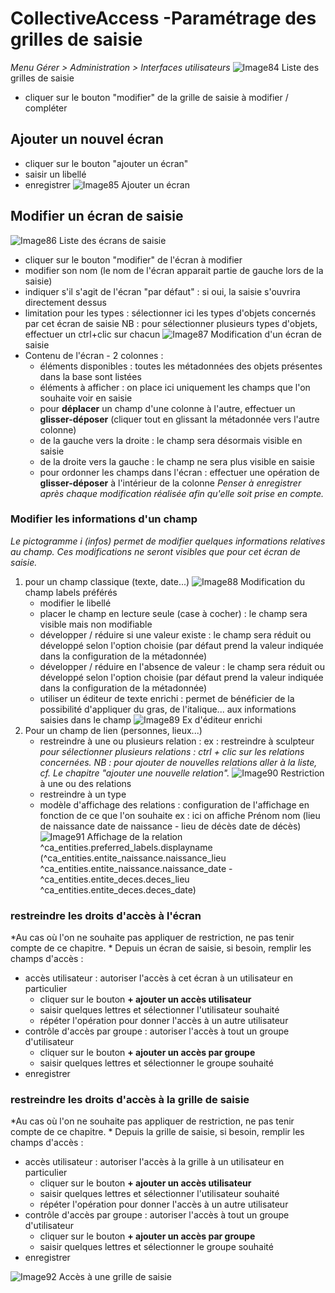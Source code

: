 # CollectiveAccess -Paramétrage des  grilles de saisie
*Menu Gérer > Administration > Interfaces utilisateurs*
![Image84](img/image84.png)
Liste des grilles de saisie
- cliquer sur le bouton "modifier"  de la grille de saisie à modifier / compléter
## Ajouter un nouvel écran
- cliquer sur le bouton "ajouter un écran"
- saisir un libellé
- enregistrer
![Image85](img/image85.png)
Ajouter un écran
## Modifier un écran de saisie
![Image86](img/image86.png)
Liste des écrans de saisie
- cliquer sur le bouton "modifier" de l'écran à modifier 
- modifier son nom (le nom de l'écran apparait partie de gauche lors de la saisie)
- indiquer s'il s'agit de l'écran "par défaut" : si oui, la saisie s'ouvrira directement dessus 
- limitation pour les types : sélectionner ici les types d'objets concernés par cet écran de saisie 
NB : pour sélectionner plusieurs types d'objets, effectuer un ctrl+clic sur chacun 
![Image87](img/image87.png)
Modification d'un écran de saisie
- Contenu de l'écran - 2 colonnes :
	- éléments disponibles : toutes les métadonnées des objets présentes dans la base sont listées
	- éléments à afficher : on place ici uniquement les champs que l'on souhaite voir en saisie 
	- pour **déplacer** un champ d'une colonne à l'autre, effectuer un **glisser-déposer** (cliquer tout en glissant la métadonnée vers l'autre colonne)
	- de la gauche vers la droite : le champ sera désormais visible en saisie
	- de la droite vers la gauche : le champ ne sera plus visible en saisie
	- pour ordonner les champs dans l'écran : effectuer une opération de **glisser-déposer** à l'intérieur de la colonne
	*Penser à enregistrer après chaque modification réalisée afin qu'elle soit prise en compte.*
### Modifier les informations d'un champ
*Le pictogramme i (infos) permet de modifier quelques informations relatives au champ. Ces modifications ne seront visibles que pour cet écran de saisie.*
1. pour un champ classique (texte, date...)
![Image88](img/image88.png)
Modification du champ labels préférés
	- modifier le libellé
	- placer le champ en lecture seule (case à cocher) : le champ sera visible mais non modifiable
	-  développer / réduire si une valeur existe : le champ sera réduit ou développé selon l'option choisie (par défaut prend la valeur indiquée dans la configuration de la métadonnée)
	-  développer / réduire en l'absence de valeur : le champ sera réduit ou développé selon l'option choisie  (par défaut prend la valeur indiquée dans la configuration de la métadonnée)
	- utiliser un éditeur de texte enrichi : permet de bénéficier de la possibilité d'appliquer du gras, de l'italique... aux  informations saisies dans le champ
![Image89](img/image89.png)
Ex d'éditeur enrichi
2. Pour un champ de lien (personnes, lieux...) 
	- restreindre à une ou plusieurs relation : ex : restreindre à sculpteur
*pour sélectionner plusieurs relations : ctrl + clic sur les relations concernées.*
*NB : pour ajouter de nouvelles relations aller à la liste, cf. Le chapitre "ajouter une nouvelle relation".*
![Image90](img/image90.png)
Restriction à une ou des relations
	- restreindre à un type
	- modèle d'affichage des relations : configuration de l'affichage en fonction de ce que l'on souhaite 
			ex : ici on affiche Prénom nom (lieu de naissance date de naissance - lieu de décès date de décès)
![Image91](img/image91.png)
Affichage de la relation
<l>^ca_entities.preferred_labels.displayname</l> <ifdef code="ca_entities.entite_naissance">(^ca_entities.entite_naissance.naissance_lieu  ^ca_entities.entite_naissance.naissance_date </ifdef><ifdef code="ca_entities.entite_naissance"> - ^ca_entities.entite_deces.deces_lieu  ^ca_entities.entite_deces.deces_date)</ifdef>
### restreindre les droits d'accès à l'écran
*Au cas où l'on ne souhaite pas appliquer de restriction, ne pas tenir compte de ce chapitre. *
Depuis un écran de saisie, si besoin, remplir les champs d'accès : 
- accès utilisateur : autoriser l'accès à cet écran à un utilisateur en particulier
	- cliquer sur le bouton **+ ajouter un accès utilisateur**
	- saisir quelques lettres et sélectionner l'utilisateur souhaité
	- répéter l'opération pour donner l'accès à un autre utilisateur
- contrôle d'accès par groupe : autoriser l'accès à tout un groupe d'utilisateur
	- cliquer sur le bouton **+ ajouter un accès par groupe**
	- saisir quelques lettres et sélectionner le groupe souhaité
- enregistrer
### restreindre les droits d'accès à la grille de saisie
*Au cas où l'on ne souhaite pas appliquer de restriction, ne pas tenir compte de ce chapitre. *
Depuis la grille de saisie, si besoin, remplir les champs d'accès : 
- accès utilisateur : autoriser l'accès à la grille à un utilisateur en particulier
	- cliquer sur le bouton **+ ajouter un accès utilisateur**
	- saisir quelques lettres et sélectionner l'utilisateur souhaité
	- répéter l'opération pour donner l'accès à un autre utilisateur
- contrôle d'accès par groupe : autoriser l'accès à tout un groupe d'utilisateur
	- cliquer sur le bouton **+ ajouter un accès par groupe**
	- saisir quelques lettres et sélectionner le groupe souhaité
- enregistrer

![Image92](img/image92.png)
Accès à une grille de saisie